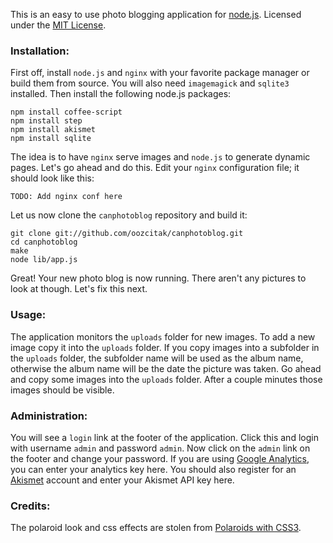 This is an easy to use photo blogging application for [node.js](http://nodejs.org/). 
Licensed under the [MIT License](http://www.opensource.org/licenses/mit-license.php).

### Installation:

First off, install `node.js` and `nginx` with your favorite package manager or build them from source. You will also need `imagemagick` and `sqlite3` installed. Then install the following node.js packages:

    npm install coffee-script
    npm install step
    npm install akismet
    npm install sqlite

The idea is to have `nginx` serve images and `node.js` to generate dynamic pages. Let's go ahead and do this. Edit your `nginx` configuration file; it should look like this:

    TODO: Add nginx conf here

Let us now clone the `canphotoblog` repository and build it:

    git clone git://github.com/oozcitak/canphotoblog.git
    cd canphotoblog
    make
    node lib/app.js

Great! Your new photo blog is now running. There aren't any pictures to look at though. Let's fix this next.

### Usage:

The application monitors the `uploads` folder for new images. To add a new image copy it into the `uploads` folder. If you copy images into a subfolder in the `uploads` folder, the subfolder name will be used as the album name, otherwise the album name will be the date the picture was taken. Go ahead and copy some images into the `uploads` folder. After a couple minutes those images should be visible.

### Administration:

You will see a `login` link at the footer of the application. Click this and login with username `admin` and password `admin`. Now click on the `admin` link on the footer and change your password. If you are using [Google Analytics](http://www.google.com/analytics/), you can enter your analytics key here. You should also register for an [Akismet](https://akismet.com/signup/) account and enter your Akismet API key here.

### Credits:

The polaroid look and css effects are stolen from [Polaroids with CSS3](http://www.zurb.com/playground/css3-polaroids).